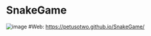 # SnakeGame
![image](https://github.com/PetusoTwo/SnakeGame/assets/96096173/bc501385-a013-41a0-bad7-cb5e6a1421f3)
#Web: https://petusotwo.github.io/SnakeGame/
